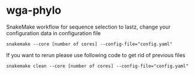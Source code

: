 # wga-phylo

SnakeMake workflow for sequence selection to lastz, change your configuration data in configuration file

`snakemake --core [number of cores] --config-file="config.yaml"`

If you want to rerun please use following code to get rid of previous files

`snakemake clean --core [number of cores] --config-file="config.yaml"`
